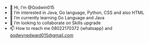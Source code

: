 - 👋 Hi, I’m @Godwin015
- 👀 I’m interested in Java, Go language, Python, CSS and also HTML
- 🌱 I’m currently learning Go Language and Java
- 💞️ I’m looking to collaborate on Skills upgrade
- 📫 How to reach me 08022170372 {whatsapp} and godwynedward015@gmail.com

<!---
Godwin015/Godwin015 is a ✨ special ✨ repository because its `README.md` (this file) appears on your GitHub profile.
You can click the Preview link to take a look at your changes.
--->
